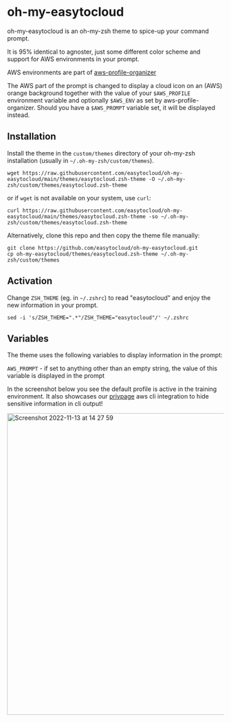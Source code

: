 # oh-my-easytocloud

oh-my-easytocloud is an oh-my-zsh theme to spice-up your command prompt.

It is 95% identical to agnoster, just some different color scheme and support for 
AWS environments in your prompt.

AWS environments are part of [aws-profile-organizer](https://github.com/easytocloud/aws-profile-organizer)

The AWS part of the prompt is changed to display a cloud icon on an (AWS) orange background together with the value of your ``$AWS_PROFILE`` environment variable and optionally ``$AWS_ENV`` as set by aws-profile-organizer.
Should you have a ``$AWS_PROMPT`` variable set, it will be displayed instead.

## Installation

Install the theme in the ``custom/themes`` directory of your oh-my-zsh installation (usually in ``~/.oh-my-zsh/custom/themes``).

```
wget https://raw.githubusercontent.com/easytocloud/oh-my-easytocloud/main/themes/easytocloud.zsh-theme -O ~/.oh-my-zsh/custom/themes/easytocloud.zsh-theme
```

or if ``wget`` is not available on your system, use ``curl``:

```
curl https://raw.githubusercontent.com/easytocloud/oh-my-easytocloud/main/themes/easytocloud.zsh-theme -so ~/.oh-my-zsh/custom/themes/easytocloud.zsh-theme
```

Alternatively, clone this repo and then copy the theme file manually:

```
git clone https://github.com/easytocloud/oh-my-easytocloud.git
cp oh-my-easytocloud/themes/easytocloud.zsh-theme ~/.oh-my-zsh/custom/themes
```

## Activation

Change ``ZSH_THEME`` (eg. in ``~/.zshrc``) to read "easytocloud" and enjoy the new information in your prompt.

```
sed -i 's/ZSH_THEME=".*"/ZSH_THEME="easytocloud"/' ~/.zshrc
```

## Variables

The theme uses the following variables to display information in the prompt:

``AWS_PROMPT`` - if set to anything other than an empty string, the value of this variable is displayed in the prompt


In the screenshot below you see the default profile is active in the training environment.
It also showcases our [privpage](https://github.com/easytocloud/privpage) aws cli integration to hide sensitive information in cli output!

<img width="701" alt="Screenshot 2022-11-13 at 14 27 59" src="https://user-images.githubusercontent.com/11883816/201524287-460a291d-aa27-45e9-8a66-1e8ab5649ad3.png">
